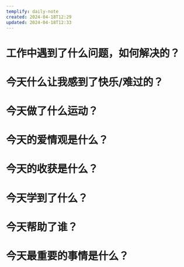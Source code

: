 ```yaml
---
templify: daily-note
created: 2024-04-18T12:29
updated: 2024-04-18T12:33
---
```


# 工作中遇到了什么问题，如何解决的？

# 今天什么让我感到了快乐/难过的？



# 今天做了什么运动？



# 今天的爱情观是什么？

# 今天的收获是什么？



# 今天学到了什么？



# 今天帮助了谁？



# 今天最重要的事情是什么？

